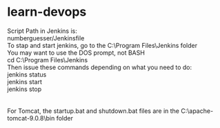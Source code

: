 # learn-devops


Script Path in Jenkins is:<br/>
numberguesser/Jenkinsfile
<br/>
To stap and start jenkins, go to the C:\Program Files\Jenkins folder
<br/>You may want to use the DOS prompt, not BASH
<br/>
cd C:\Program Files\Jenkins
<br/>
Then issue these commands depending on what you need to do:
</br>
jenkins status</br>
jenkins start</br>
jenkins stop</br>
</br>
</br>
For Tomcat, the startup.bat and shutdown.bat files are in the C:\apache-tomcat-9.0.8\bin folder
